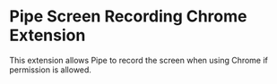 # Pipe Screen Recording Chrome Extension

This extension allows Pipe to record the screen when using Chrome if permission is allowed.

